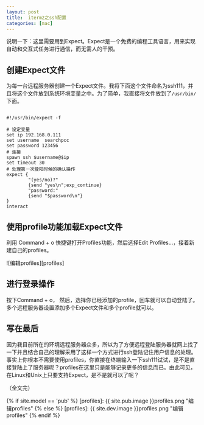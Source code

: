 ```yaml
---
layout: post
title:  iterm2之ssh配置
categories: [mac]
---
```


说明一下：这里需要用到Expect。Expect是一个免费的编程工具语言，用来实现自动和交互式任务进行通信，而无需人的干预。

## 创建Expect文件 ##

为每一台远程服务器创建一个Expect文件。我将下面这个文件命名为ssh111，并且将这个文件放到系统环境变量之中。为了简单，我直接将文件放到了```/usr/bin/```下面。

```shell

#!/usr/bin/expect -f

# 设定变量
set ip 192.168.0.111
set username  searchpcc
set password 123456
# 连接
spawn ssh $username@$ip
set timeout 30
# 处理第一次登陆时候的确认操作
expect {
        "(yes/no)?"
        {send "yes\n";exp_continue}
        "password:"
        {send "$password\n"}
}
interact

```

## 使用profile功能加载Expect文件 ##

利用 Command + o 快捷键打开Profiles功能，然后选择Edit Profiles...，接着新建自己的profiles。

![编辑profiles][profiles]

## 进行登录操作 ##

按下Command + o， 然后，选择你已经添加的profile，回车就可以自动登陆了。多个远程服务器设置添加多个Expect文件和多个profile就可以。

## 写在最后 ##

因为我目前所在的环境远程服务器众多，所以为了方便远程登陆服务器就网上找了一下并且结合自己的理解采用了这样一个方式进行ssh登陆记住用户信息的处理。事实上你根本不需要使用profiles，你直接在终端输入一下ssh111试试，是不是直接登陆上了服务器呢？profiles在这里只是能够记录更多的信息而已。由此可见，在Linux和Unix上只要支持Expect，是不是就可以了呢？

（全文完）

{% if site.model == 'pub' %}
[profiles]:   {{ site.pub.image }}profiles.png "编辑profiles"
{% else %}
[profiles]:   {{ site.dev.image }}profiles.png "编辑profiles"
{% endif %}




